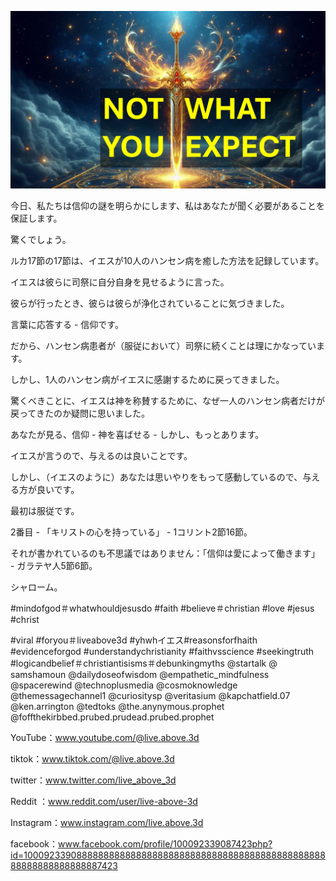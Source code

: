 ![Video cover image](../cover.jpg "cover photo")

今日、私たちは信仰の謎を明らかにします、私はあなたが聞く必要があることを保証します。

驚くでしょう。

ルカ17節の17節は、イエスが10人のハンセン病を癒した方法を記録しています。

イエスは彼らに司祭に自分自身を見せるように言った。

彼らが行ったとき、彼らは彼らが浄化されていることに気づきました。

言葉に応答する - 信仰です。

だから、ハンセン病患者が（服従において）司祭に続くことは理にかなっています。

しかし、1人のハンセン病がイエスに感謝するために戻ってきました。

驚くべきことに、イエスは神を称賛するために、なぜ一人のハンセン病者だけが戻ってきたのか疑問に思いました。

あなたが見る、信仰 - 神を喜ばせる - しかし、もっとあります。

イエスが言うので、与えるのは良いことです。

しかし、（イエスのように）あなたは思いやりをもって感動しているので、与える方が良いです。

最初は服従です。

2番目 - 「キリストの心を持っている」 -  1コリント2節16節。

それが書かれているのも不思議ではありません：「信仰は愛によって働きます」 - ガラテヤ人5節6節。

シャローム。

#mindofgod＃whatwhouldjesusdo #faith #believe＃christian #love #jesus #christ


#viral #foryou＃liveabove3d #yhwhイエス#reasonsforfhaith #evidenceforgod #understandychristianity #faithvsscience #seekingtruth #logicandbelief＃christiantisisms＃debunkingmyths @startalk @ samshamoun @dailydoseofwisdom @empathetic_mindfulness @spacerewind @technoplusmedia @cosmoknowledge @themessagechannel1 @curiositysp @veritasium @kapchatfield.07 @ken.arrington @tedtoks @the.anynymous.prophet @foffthekirbbed.prubed.prudead.prubed.prophet

YouTube：www.youtube.com/@live.above.3d

tiktok：www.tiktok.com/@live.above.3d


twitter：www.twitter.com/live_above_3d

Reddit ：www.reddit.com/user/live-above-3d

Instagram：www.instagram.com/live.above.3d

facebook：www.facebook.com/profile/100092339087423php?id=1000923390888888888888888888888888888888888888888888888888888888888888887423



